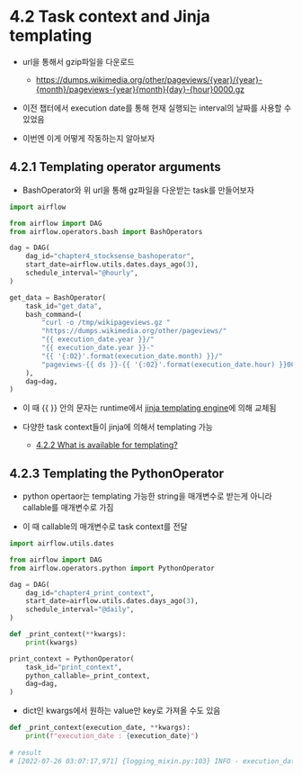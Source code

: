 # 4.2 Task context and Jinja templating

- url을 통해서 gzip파일을 다운로드

    - https://dumps.wikimedia.org/other/pageviews/{year}/{year}-{month}/pageviews-{year}{month}{day}-{hour}0000.gz

- 이전 챕터에서 execution date를 통해 현재 실행되는 interval의 날짜를 사용할 수 있었음

- 이번엔 이게 어떻게 작동하는지 알아보자

## 4.2.1 Templating operator arguments

- BashOperator와 위 url을 통해 gz파일을 다운받는 task를 만들어보자

```python
import airflow

from airflow import DAG
from airflow.operators.bash import BashOperators

dag = DAG(
    dag_id="chapter4_stocksense_bashoperator",
    start_date=airflow.utils.dates.days_ago(3),
    schedule_interval="@hourly",
)

get_data = BashOperator(
    task_id="get_data",
    bash_command=(
        "curl -o /tmp/wikipageviews.gz "
        "https://dumps.wikimedia.org/other/pageviews/"
        "{{ execution_date.year }}/"
        "{{ execution_date.year }}-"
        "{{ '{:02}'.format(execution_date.month) }}/"
        "pageviews-{{ ds }}-{{ '{:02}'.format(execution_date.hour) }}0000.gz"
    ),
    dag=dag,
)
```

- 이 때 {{ }} 안의 문자는 runtime에서 [jinja templating engine](https://jinja.pocoo.org/)에 의해 교체됨

- 다양한 task context들이 jinja에 의해서 templating 가능

    - [4.2.2 What is available for templating?](./4.2.2_What_is_available_for_templating.md)

## 4.2.3 Templating the PythonOperator

- python opertaor는 templating 가능한 string을 매개변수로 받는게 아니라 callable를 매개변수로 가짐

- 이 때 callable의 매개변수로 task context를 전달

```python
import airflow.utils.dates

from airflow import DAG
from airflow.operators.python import PythonOperator

dag = DAG(
	dag_id="chapter4_print_context",
	start_date=airflow.utils.dates.days_ago(3),
	schedule_interval="@daily",
)

def _print_context(**kwargs):
	print(kwargs)

print_context = PythonOperator(
	task_id="print_context",
	python_callable=_print_context,
	dag=dag,
)
```

- dict인 kwargs에서 원하는 value만 key로 가져올 수도 있음
```python
def _print_context(execution_date, **kwargs):
	print(f"execution_date : {execution_date}")
    
# result
# [2022-07-26 03:07:17,971] {logging_mixin.py:103} INFO - execution_date : 2022-07-23T00:00:00+00:00
```

